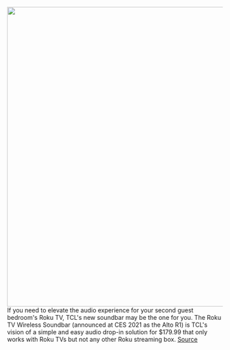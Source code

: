 <img src='https://cdn.vox-cdn.com/thumbor/Amc8Ewap1RsMGulCT6fm2d4UiQo=/0x0:1200x628/1200x800/filters:focal(504x218:696x410)/cdn.vox-cdn.com/uploads/chorus_image/image/70052917/smallblog_R1_Lifestyle_Front_V1_5000x3333.0.jpg' width='700px' /><br/>
If you need to elevate the audio experience for your second guest bedroom's Roku TV, TCL's new soundbar may be the one for you. The Roku TV Wireless Soundbar (announced at CES 2021 as the Alto R1) is TCL's vision of a simple and easy audio drop-in solution for $179.99 that only works with Roku TVs but not any other Roku streaming box.
<a href='https://www.theverge.com/2021/10/27/22748527/tcl-roku-tv-ready-wireless-soundbar'> Source <a/>